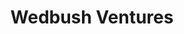 ---
layout: firm_page
title: "Wedbush Ventures"
id: "wedbushventures.com"
permalink: "/wedbushventureswedbushventures.com/"
website: "https://www.wedbushventures.com"
offices: "Los Angeles (United States)"
investment_stages: "Pre-seed, Seed"
portfolio_companies: "Morty, Vested Finance, Arrive Recommerce, Auditive, Joyn, AiPrise, Loop"
portfolio_link: "https://www.wedbushventures.com/portfolio"
investment_markets: "Fintech, Future of Commerce & Media, Future of Work, Future of Healthcare"
founded_year: "2020"
description: "Wedbush Ventures is an early-stage venture fund investing in seed and pre-seed stage companies founded by problem-solving entrepreneurs. They focus on user-centric products solving big market problems and are committed to supporting founders across the US, particularly in Southern California."
linkedin: "https://www.linkedin.com/company/38161926/"
twitter: ""
instagram: ""
team_page: "https://www.wedbushventures.com/team"
investor_type: "Venture Capital"
crunchbase: "https://www.crunchbase.com/organization/wedbush-ventures"
pitchbook: "https://pitchbook.com/profiles/investor/435016-09"

# SEO Optimization
meta_title: "Wedbush Ventures - VC Firm - projectstartups.com"
meta_description: "Wedbush Ventures, Wedbush Ventures is an early-stage venture fund investing in seed and pre-seed stage companies founded by problem-solving entrepreneurs. They focus on..."
meta_keywords: "Wedbush Ventures, Fintech, Future of Commerce & Media, Future of Work, Future of Healthcare, VC firm, venture capital, startup investor, projectstartups.com"
canonical_url: "https://vc.projectstartups.com/wedbushventureswedbushventures.com/"
---